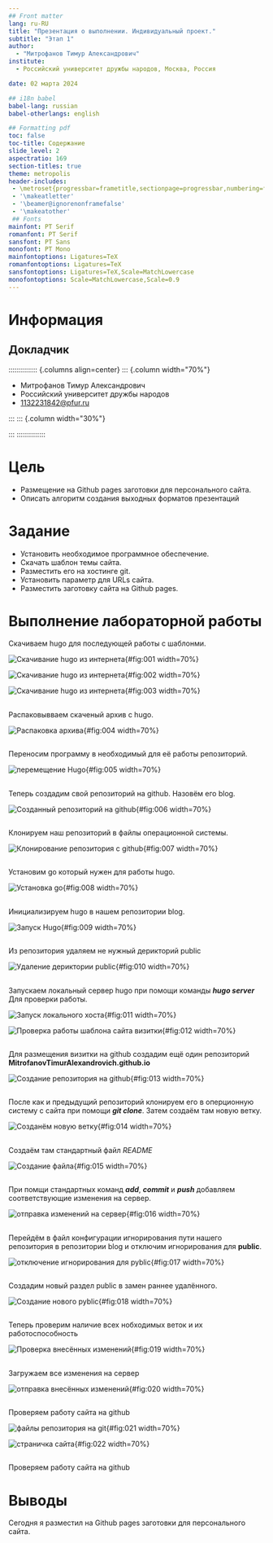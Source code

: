 ```yaml
---
## Front matter
lang: ru-RU
title: "Презентация о выполнении. Индивидуальный проект."
subtitle: "Этап 1"
author:
  - "Митрофанов Тимур Александрович"
institute:
  - Российский университет дружбы народов, Москва, Россия

date: 02 марта 2024

## i18n babel
babel-lang: russian
babel-otherlangs: english

## Formatting pdf
toc: false
toc-title: Содержание
slide_level: 2
aspectratio: 169
section-titles: true
theme: metropolis
header-includes:
 - \metroset{progressbar=frametitle,sectionpage=progressbar,numbering=fraction}
 - '\makeatletter'
 - '\beamer@ignorenonframefalse'
 - '\makeatother'
 ## Fonts
mainfont: PT Serif
romanfont: PT Serif
sansfont: PT Sans
monofont: PT Mono
mainfontoptions: Ligatures=TeX
romanfontoptions: Ligatures=TeX
sansfontoptions: Ligatures=TeX,Scale=MatchLowercase
monofontoptions: Scale=MatchLowercase,Scale=0.9
---
```


# Информация

## Докладчик

:::::::::::::: {.columns align=center}
::: {.column width="70%"}

  * Митрофанов Тимур Александрович
  * Российский университет дружбы народов
  * [1132231842@pfur.ru](1132231842@pfur.ru)

:::
::: {.column width="30%"}

:::
::::::::::::::

# Цель

- Размещение на Github pages заготовки для персонального сайта.
- Описать алгоритм создания выходных форматов презентаций

# Задание

- Установить необходимое программное обеспечение.
- Скачать шаблон темы сайта.
- Разместить его на хостинге git.
- Установить параметр для URLs сайта.
- Разместить заготовку сайта на Github pages.

# Выполнение лабораторной работы

Скачиваем hugo для последующей работы с шаблонми.

![Скачивание hugo из интернета](image/1.png){#fig:001 width=70%}

![Скачивание hugo из интернета](image/2.png){#fig:002 width=70%}

![Скачивание hugo из интернета](image/3.png){#fig:003 width=70%}

##

Распаковывваем скаченый архив с hugo.

![Распаковка архива](image/4.png){#fig:004 width=70%}

##

Переносим программу в необходимый для её работы репозиторий.

![перемещение Hugo](image/5.png){#fig:005 width=70%}

##

Теперь создадим свой репозиторий на github. Назовём его blog.

![Созданный репозиторий на github](image/6.png){#fig:006 width=70%}

##

Клонируем наш репозиторий в файлы операционной системы.

![Клонирование репозитория с github](image/7.png){#fig:007 width=70%}

##

Установим go который нужен для работы hugo.

![Установка go](image/8.png){#fig:008 width=70%}

##

Инициализируем hugo в нашем репозитории blog.

![Запуск Hugo](image/9.png){#fig:009 width=70%}

##

Из репозитория удаляем не нужный дерикторий public

![Удаление дериктории public](image/10.png){#fig:010 width=70%}

##

Запускаем локальный сервер hugo при помощи команды ***hugo server*** Для проверки работы.

![Запуск локального хоста](image/11.png){#fig:011 width=70%}

![Проверка работы шаблона сайта визитки](image/12.png){#fig:012 width=70%}

##

Для размещения визитки на github создадим ещё один репозиторий **MitrofanovTimurAlexandrovich.github.io** 

![Создание репозитория на github](image/13.png){#fig:013 width=70%}

##

После как и предыдущий репозиторий клонируем его в оперционную систему с сайта при помощи ***git clone***. Затем создаём там новую ветку. 

![Созданём новую ветку](image/14.png){#fig:014 width=70%}

##

Создаём там стандартный файл *README* 

![Создание файла](image/16.png){#fig:015 width=70%}

##

При помщи стандартных команд ***add***, ***commit*** и ***push*** добавляем соответствующие изменения на сервер.

![отправка изменений на сервер](image/17.png){#fig:016 width=70%}

##

Перейдём в файл конфигурации игнорирования пути нашего репозитория в репозитории blog и отключим игнорирования для **public**. 

![отключение игнорирования для pyblic](image/18.png){#fig:017 width=70%}

##

Создадим новый раздел public в замен раннее удалённого.

![Создание нового pyblic](image/19.png){#fig:018 width=70%}

##

Теперь проверим наличие всех нобходимых веток и их работоспособность

![Проверка внесённых изменений](image/20.png){#fig:019 width=70%}

##

Загружаем все изменения на сервер

![отправка внесённых изменений](image/21.png){#fig:020 width=70%}

##

Проверяем работу сайта на github

![файлы репозитория на git](image/22.png){#fig:021 width=70%}

![страничка сайта](image/23.png){#fig:022 width=70%}

##

Проверяем работу сайта на github

# Выводы

Сегодня я разместил на Github pages заготовки для персонального сайта.
